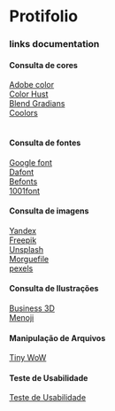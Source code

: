 # Protifolio


### links documentation


#### Consulta de cores

[Adobe color](https://color.adobe.com/pt/explore) <br>
[Color Hust](https://colorhunt.co/) <br>
[Blend Gradians](http://www.colinkeany.com/blend/) <br>
[Coolors](https://coolors.co/)
<br>
<br>


#### Consulta de fontes

[Google font](https://fonts.google.com/) <br>
[Dafont](https://www.dafont.com/pt/) <br>
[Befonts](https://www.behance.net/befonts) <br>
[1001font](https://www.1001fonts.com/)


#### Consulta de imagens

[Yandex](https://yandex.com/images/search) <br>
[Freepik](https://freepik.com/) <br>
[Unsplash](https://unsplash.com/) <br>
[Morguefile](https://morguefile.com/) <br>
[pexels](https://www.pexels.com/) <br>


#### Consulta de Ilustrações

[Business 3D](https://icons8.com/illustrations)<br>
[Menoji](https://getemoji.com/)<br>


#### Manipulação de Arquivos

[Tiny WoW](https://tinywow.com)


#### Teste de Usabilidade
[Teste de Usabilidade](https://dequeuniversity.com/rules/axe/3.1/color-contrast)